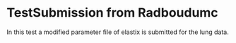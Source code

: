 # TestSubmission from Radboudumc
In this test a modified parameter file of elastix is submitted for the lung data.
